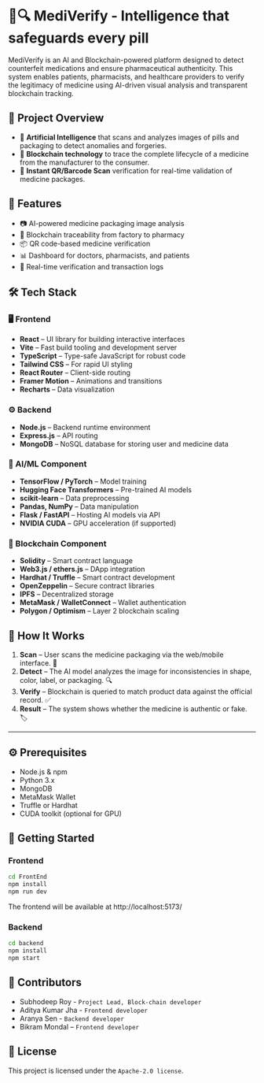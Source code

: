 # 🧠🔍 MediVerify - Intelligence that safeguards every pill

MediVerify is an AI and Blockchain-powered platform designed to detect counterfeit medications and ensure pharmaceutical authenticity. This system enables patients, pharmacists, and healthcare providers to verify the legitimacy of medicine using AI-driven visual analysis and transparent blockchain tracking.


## 🚀 Project Overview

- 🧠 **Artificial Intelligence** that scans and analyzes images of pills and packaging to detect anomalies and forgeries.
- 🔗 **Blockchain technology** to trace the complete lifecycle of a medicine from the manufacturer to the consumer.
- 📱 **Instant QR/Barcode Scan** verification for real-time validation of medicine packages.

## 🌟 Features

- 📷 AI-powered medicine packaging image analysis
- 🔐 Blockchain traceability from factory to pharmacy
- 📦 QR code-based medicine verification
- 📊 Dashboard for doctors, pharmacists, and patients
- 🔄 Real-time verification and transaction logs

## 🛠️ Tech Stack

### 🖥️ Frontend
- **React** – UI library for building interactive interfaces
- **Vite** – Fast build tooling and development server
- **TypeScript** – Type-safe JavaScript for robust code
- **Tailwind CSS** – For rapid UI styling
- **React Router** – Client-side routing
- **Framer Motion** – Animations and transitions
- **Recharts** – Data visualization

### ⚙️ Backend
- **Node.js** – Backend runtime environment  
- **Express.js** – API routing  
- **MongoDB** – NoSQL database for storing user and medicine data

### 🤖 AI/ML Component
- **TensorFlow / PyTorch** – Model training  
- **Hugging Face Transformers** – Pre-trained AI models  
- **scikit-learn** – Data preprocessing  
- **Pandas, NumPy** – Data manipulation  
- **Flask / FastAPI** – Hosting AI models via API  
- **NVIDIA CUDA** – GPU acceleration (if supported)

### 🔐 Blockchain Component
- **Solidity** – Smart contract language  
- **Web3.js / ethers.js** – DApp integration  
- **Hardhat / Truffle** – Smart contract development  
- **OpenZeppelin** – Secure contract libraries  
- **IPFS** – Decentralized storage  
- **MetaMask / WalletConnect** – Wallet authentication  
- **Polygon / Optimism** – Layer 2 blockchain scaling

## 📸 How It Works

1. **Scan** – User scans the medicine packaging via the web/mobile interface. 📸
2. **Detect** – The AI model analyzes the image for inconsistencies in shape, color, label, or packaging. 🔍
3. **Verify** – Blockchain is queried to match product data against the official record. ✅
4. **Result** – The system shows whether the medicine is authentic or fake. 🏷️

---

## ⚙️ Prerequisites

- Node.js & npm
- Python 3.x
- MongoDB
- MetaMask Wallet
- Truffle or Hardhat
- CUDA toolkit (optional for GPU)

## 🚀 Getting Started

### Frontend

```bash
cd FrontEnd
npm install
npm run dev
```

The frontend will be available at http://localhost:5173/

### Backend

```bash
cd backend
npm install
npm start
```

## 🤝 Contributors

- Subhodeep Roy - `Project Lead, Block-chain developer`
- Aditya Kumar Jha - `Frontend developer`
- Aranya Sen - `Backend developer`
- Bikram Mondal – `Frontend developer`

## 📜 License
This project is licensed under the `Apache-2.0 license`.

